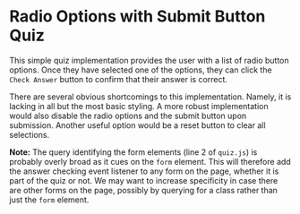 # Radio Options with Submit Button Quiz

This simple quiz implementation provides the user with a list of radio button options. Once they have selected one of the options, they can click the `Check Answer` button to confirm that their answer is correct.

There are several obvious shortcomings to this implementation. Namely, it is lacking in all but the most basic styling. A more robust implementation would also disable the radio options and the submit button upon submission. Another useful option would be a reset button to clear all selections.

**Note:** The query identifying the form elements (line 2 of `quiz.js`) is probably overly broad as it cues on the `form` element. This will therefore add the answer checking event listener to any form on the page, whether it is part of the quiz or not. We may want to increase specificity in case there are other forms on the page, possibly by querying for a class rather than just the `form` element.
